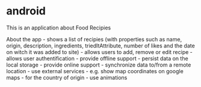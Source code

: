 # android

This is an application about Food Recipies

About the app
    - shows a list of recipies (with properties such as name, origin, description, ingredients, triedItAttribute, number of likes and the date on witch it was added to site)
    - allows users to add, remove or edit recipe
    - allows user authentification
    - provide offline support - persist data on the local storage
    - provide online support - synchronize data to/from a remote location
    - use external services - e.g. show map coordinates on google maps - for the country of origin
    - use animations
